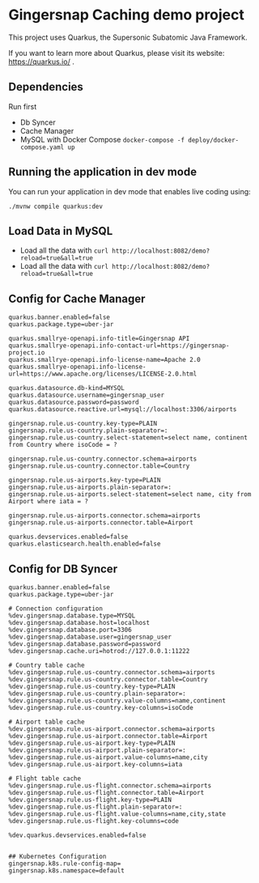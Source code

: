# Gingersnap Caching demo project

This project uses Quarkus, the Supersonic Subatomic Java Framework.

If you want to learn more about Quarkus, please visit its website: https://quarkus.io/ .

## Dependencies

Run first

* Db Syncer
* Cache Manager
* MySQL with Docker Compose `docker-compose -f deploy/docker-compose.yaml up`

## Running the application in dev mode

You can run your application in dev mode that enables live coding using:
```shell script
./mvnw compile quarkus:dev
```

## Load Data in MySQL

* Load all the data with `curl http://localhost:8082/demo?reload=true&all=true`
* Load all the data with `curl http://localhost:8082/demo?reload=true&all=true`

## Config for Cache Manager

```properties
quarkus.banner.enabled=false
quarkus.package.type=uber-jar

quarkus.smallrye-openapi.info-title=Gingersnap API
quarkus.smallrye-openapi.info-contact-url=https://gingersnap-project.io
quarkus.smallrye-openapi.info-license-name=Apache 2.0
quarkus.smallrye-openapi.info-license-url=https://www.apache.org/licenses/LICENSE-2.0.html

quarkus.datasource.db-kind=MYSQL
quarkus.datasource.username=gingersnap_user
quarkus.datasource.password=password
quarkus.datasource.reactive.url=mysql://localhost:3306/airports

gingersnap.rule.us-country.key-type=PLAIN
gingersnap.rule.us-country.plain-separator=:
gingersnap.rule.us-country.select-statement=select name, continent from Country where isoCode = ?

gingersnap.rule.us-country.connector.schema=airports
gingersnap.rule.us-country.connector.table=Country

gingersnap.rule.us-airports.key-type=PLAIN
gingersnap.rule.us-airports.plain-separator=:
gingersnap.rule.us-airports.select-statement=select name, city from Airport where iata = ?

gingersnap.rule.us-airports.connector.schema=airports
gingersnap.rule.us-airports.connector.table=Airport

quarkus.devservices.enabled=false
quarkus.elasticsearch.health.enabled=false
```

## Config for DB Syncer
```properties
quarkus.banner.enabled=false
quarkus.package.type=uber-jar

# Connection configuration
%dev.gingersnap.database.type=MYSQL
%dev.gingersnap.database.host=localhost
%dev.gingersnap.database.port=3306
%dev.gingersnap.database.user=gingersnap_user
%dev.gingersnap.database.password=password
%dev.gingersnap.cache.uri=hotrod://127.0.0.1:11222

# Country table cache
%dev.gingersnap.rule.us-country.connector.schema=airports
%dev.gingersnap.rule.us-country.connector.table=Country
%dev.gingersnap.rule.us-country.key-type=PLAIN
%dev.gingersnap.rule.us-country.plain-separator=:
%dev.gingersnap.rule.us-country.value-columns=name,continent
%dev.gingersnap.rule.us-country.key-columns=isoCode

# Airport table cache
%dev.gingersnap.rule.us-airport.connector.schema=airports
%dev.gingersnap.rule.us-airport.connector.table=Airport
%dev.gingersnap.rule.us-airport.key-type=PLAIN
%dev.gingersnap.rule.us-airport.plain-separator=:
%dev.gingersnap.rule.us-airport.value-columns=name,city
%dev.gingersnap.rule.us-airport.key-columns=iata

# Flight table cache
%dev.gingersnap.rule.us-flight.connector.schema=airports
%dev.gingersnap.rule.us-flight.connector.table=Airport
%dev.gingersnap.rule.us-flight.key-type=PLAIN
%dev.gingersnap.rule.us-flight.plain-separator=:
%dev.gingersnap.rule.us-flight.value-columns=name,city,state
%dev.gingersnap.rule.us-flight.key-columns=code

%dev.quarkus.devservices.enabled=false


## Kubernetes Configuration
gingersnap.k8s.rule-config-map=
gingersnap.k8s.namespace=default

```
